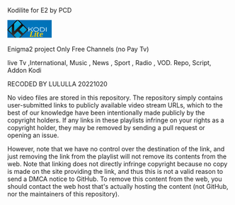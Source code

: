 Kodilite for E2
by PCD

<img src="https://github.com/Belfagor2005/Kodilite/blob/main/usr/lib/enigma2/python/Plugins/Extensions/KodiLite/plugin.png">

Enigma2 project
Only Free Channels (no Pay Tv) 

live Tv ,International, Music , News , Sport , Radio , VOD.
Repo, Script, Addon 
Kodi 

RECODED BY LULULLA 20221020

No video files are stored in this repository. The repository simply contains user-submitted links to publicly available video stream URLs, which to the best of our knowledge have been intentionally made publicly by the copyright holders. If any links in these playlists infringe on your rights as a copyright holder, they may be removed by sending a pull request or opening an issue.

However, note that we have no control over the destination of the link, and just removing the link from the playlist will not remove its contents from the web. Note that linking does not directly infringe copyright because no copy is made on the site providing the link, and thus this is not a valid reason to send a DMCA notice to GitHub. To remove this content from the web, you should contact the web host that's actually hosting the content (not GitHub, nor the maintainers of this repository).

